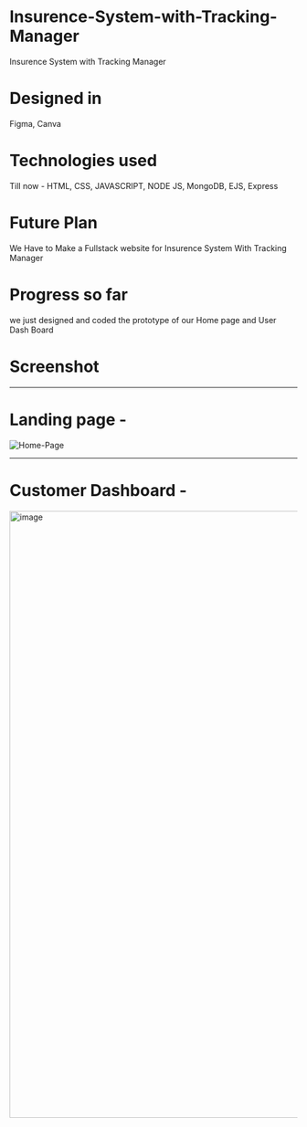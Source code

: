 # Insurence-System-with-Tracking-Manager
Insurence System with Tracking Manager
# Designed in
 Figma, Canva
# Technologies used
Till now - HTML, CSS, JAVASCRIPT, NODE JS, MongoDB, EJS, Express
# Future Plan
We Have to Make a Fullstack website for Insurence System With Tracking Manager
# Progress so far
we just designed and coded the prototype of our Home page and User Dash Board
# Screenshot
<hr>

# Landing page -
![Home-Page](https://user-images.githubusercontent.com/96381266/194758205-bf263e83-5b60-4296-811b-5c6fc1993a23.png)
<hr>

# Customer Dashboard -

<img width="1063" alt="image" src="https://user-images.githubusercontent.com/96381266/199920786-ed4c5593-f737-4f54-bdcd-5b82d91ce9d8.png">
